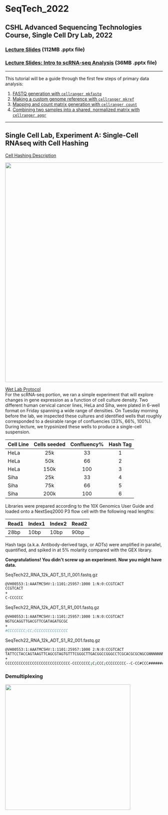 # SeqTech_2022
## CSHL Advanced Sequencing Technologies Course, Single Cell Dry Lab, 2022


### [Lecture Slides](https://www.dropbox.com/s/t1u9mogpsmjggjh/Preall_SeqTech_2022.pptx?dl=0) (112MB .pptx file)
### [Lecture Slides: Intro to scRNA-seq Analysis](https://www.dropbox.com/s/edkr5lgsbtscylp/Intro_to_scRNAseq.pptx?dl=0) (36MB .pptx file)
-------

This tutorial will be a guide through the first few steps of primary data analysis:
1. [FASTQ generation with `cellranger mkfastq`](#section1)
2. [Making a custom genome reference with `cellranger mkref`](#section2)
3. [Mapping and count matrix generation with `cellranger count`](#section3)
4. [Combining two samples into a shared, normalized matrix with `cellranger aggr`](#section4)

-------
## Single Cell Lab, Experiment A: Single-Cell RNAseq with Cell Hashing
[Cell Hashing Description](https://cite-seq.com/cell-hashing/)

<img src="https://citeseq.files.wordpress.com/2018/02/cell_hashing.png" width="700">

[Wet Lab Protocol](https://www.dropbox.com/s/mitbrqaxtgbavgo/SeqTech_2022_SingCell_protocol.docx?dl=0)  
For the scRNA-seq portion, we ran a simple experiment that will explore changes in gene expression as a function of cell culture density. Two different human cervical cancer lines, HeLa and Siha, were plated in 6-well format on Friday spanning a wide range of densities.  On Tuesday morning before the lab, we inspected these cultures and identified wells that roughly corresponded to a desirable range of confluencies (33%, 66%, 100%).  During lecture, we trypsinized these wells to produce a single-cell suspension.


| Cell Line | Cells seeded    | Confluency% | Hash Tag |
| --------- | :-------------: | :--------:  | :------: |
|HeLa       | 25k             | 33          | 1        |
|HeLa       | 50k             | 66          | 2        |
|HeLa       | 150k            | 100         | 3        |
|Siha       | 25k             | 33          | 4        |
|Siha       | 75k             | 66          | 5        |
|Siha       | 200k            | 100         | 6        |


Libraries were prepared according to the 10X Genomics User Guide and loaded onto a NextSeq2000 P3 flow cell with the following read lengths:  

| Read1 | Index1 | Index2 | Read2 |
|---|---|---|---|
|28bp|10bp|10bp|90bp|

Hash tags (a.k.a. Antibody-derived tags, or ADTs) were amplified in parallel, quantified, and spiked in at 5% molarity compared with the GEX library.

**Congratulations!  You didn't screw up an experiment.  Now you might have data.**

SeqTech22_RNA_12k_ADT_S1_I1_001.fastq.gz  
```bash
@VH00553:1:AAATMC5HV:1:1101:25957:1000 1:N:0:CCGTCACT
CCGTCACT
+
C-CCCCCC
```
SeqTech22_RNA_12k_ADT_S1_R1_001.fastq.gz  
```bash
@VH00553:1:AAATMC5HV:1:1101:25957:1000 1:N:0:CCGTCACT
NGTGCAGGTTGACGTTCGATAGATGCGC
+
#CCCCCCCC;CC;CCCCCCCCCCCCCCC
```
SeqTech22_RNA_12k_ADT_S1_R2_001.fastq.gz    

```bash
@VH00553:1:AAATMC5HV:1:1101:25957:1000 2:N:0:CCGTCACT
TATTCCTACCAGTAAGTTCAGCGTAGTGTTTCGGGCTTGACGGCCGGGCCTCGCACGCGCNGCGNNNNNNNNNNNCNNNNNCNNNGNNCG
+
CCCCCCCCCCCCCCCCCCCCCCCCCCCCC-CCCCCCCC;C;CCC;CCCCCCCCC--C-CC#CCC###########C#####;###C##--
```

### Demultiplexing
<img src=https://support.10xgenomics.com/img/multi_config_csv_expt_diagrams/multi_config_csv_gex_cmo.png align=left width=400>

